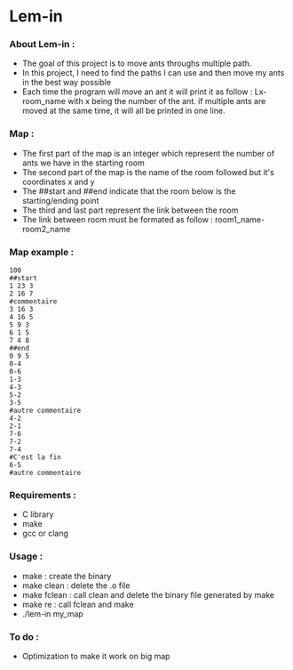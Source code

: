 # Lem-in

### About Lem-in :

* The goal of this project is to move ants throughs multiple path.
* In this project, I need to find the paths I can use and then move my ants in the best way possible
* Each time the program will move an ant it will print it as follow : Lx-room_name with x being the number of the ant. if multiple ants are moved at the same time, it will all be printed in one line.

### Map :

* The first part of the map is an integer which represent the number of ants we have in the starting room
* The second part of the map is the name of the room followed but it's coordinates x and y
* The ##start and ##end indicate that the room below is the starting/ending point
* The third and last part represent the link between the room
* The link between room must be formated as follow : room1_name-room2_name

### Map example :
```
100
##start
1 23 3
2 16 7
#commentaire
3 16 3
4 16 5
5 9 3
6 1 5
7 4 8
##end
0 9 5
0-4
0-6
1-3
4-3
5-2
3-5
#autre commentaire
4-2
2-1
7-6
7-2
7-4
#C'est la fin
6-5
#autre commentaire
```

### Requirements :

* C library
* make
* gcc or clang

### Usage :

* make : create the binary
* make clean : delete the .o file
* make fclean : call clean and delete the binary file generated by make
* make re : call fclean and make
* ./lem-in my_map

### To do :

* Optimization to make it work on big map
